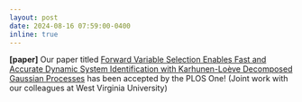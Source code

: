 ```yaml
---
layout: post
date: 2024-08-16 07:59:00-0400
inline: true
---
```

**[paper]** Our paper titled [Forward Variable Selection Enables Fast and Accurate Dynamic System Identification with Karhunen-Loève Decomposed Gaussian Processes](https://journals.plos.org/plosone/article?id=10.1371/journal.pone.0309661) has been accepted by the PLOS One! (Joint work with our colleagues at West Virginia University)
